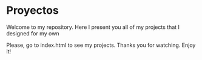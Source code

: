 # Proyectos
Welcome to my repository. Here I present you all of my projects that I designed for my own

Please, go to index.html to see my projects. Thanks you for watching. Enjoy it!
